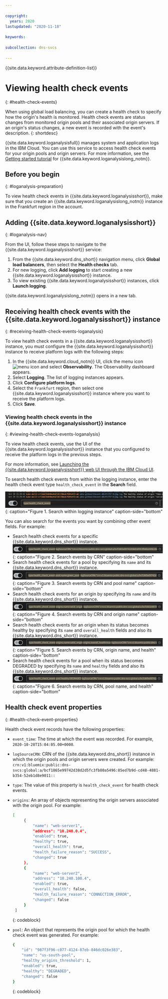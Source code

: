```yaml
---

copyright:
  years: 2020
lastupdated: "2020-11-18"

keywords:

subcollection: dns-svcs

---
```


{{site.data.keyword.attribute-definition-list}}

# Viewing health check events
{: #health-check-events}

When using global load balancing, you can create a health check to specify how the origin's health is monitored. Health check events are status changes from monitored origin pools and their associated origin servers. If an origin's status changes, a new event is recorded with the event's description.
{: shortdesc}

{{site.data.keyword.loganalysisfull}} manages system and application logs in the IBM Cloud. You can use this service to access health check events for your origin pools and origin servers. For more information, see the [Getting started tutorial](/docs/Log-Analysis-with-LogDNA?topic=Log-Analysis-with-LogDNA-getting-started) for {{site.data.keyword.loganalysislong_notm}}.

## Before you begin
{: #loganalysis-preparation}

To view health check events in {{site.data.keyword.loganalysisshort}}, make sure that you create an {{site.data.keyword.loganalysislong_notm}} instance in the Frankfurt region in the account.

## Adding {{site.data.keyword.loganalysisshort}}
{: #loganalysis-nav}

From the UI, follow these steps to navigate to the {{site.data.keyword.loganalysisshort}} service:

1. From the {{site.data.keyword.dns_short}} navigation menu, click **Global load balancers**, then select the **Health checks** tab. 
1. For new logging, click **Add logging** to start creating a new {{site.data.keyword.loganalysisshort}} instance. 
1. To view existing {{site.data.keyword.loganalysisshort}} instances, click **Launch logging**.

{{site.data.keyword.loganalysislong_notm}} opens in a new tab.

## Receiving health check events with the {{site.data.keyword.loganalysisshort}} instance
{: #receiving-health-check-events-loganalysis}

To view health check events in a {{site.data.keyword.loganalysisshort}} instance, you must configure the {{site.data.keyword.loganalysisshort}} instance to receive platform logs with the following steps:

1. In the {{site.data.keyword.cloud_notm}} UI, click the menu icon ![menu icon](../icons/icon_hamburger.svg) and select **Observability**. The Observability dashboard appears.
1. Select **Logging**. The list of logging instances appears.
1. Click **Configure platform logs**.
1. Select the `Frankfurt` region, then select one {{site.data.keyword.loganalysisshort}} instance where you want to receive the platform logs.
1. Click **Save**.

### Viewing health check events in the {{site.data.keyword.loganalysisshort}} instance
{: #viewing-health-check-events-loganalysis}

To view health check events, use the UI of the {{site.data.keyword.loganalysisshort}} instance that you configured to receive the platform logs in the previous steps.

For more information, see [Launching the {{site.data.keyword.loganalysisshort}} web UI through the IBM Cloud UI](/docs/Log-Analysis-with-LogDNA?topic=Log-Analysis-with-LogDNA-launch#launch_cloud_ui).

To search health check events from within the logging instance, enter the health check event type `health_check_event` in the **Search** field.

![{{site.data.keyword.loganalysisshort}} source search](images/health-check-type-filter.png "Search within logging instance"){: caption="Figure 1. Search within logging instance" caption-side="bottom"

You can also search for the events you want by combining other event fields. For example:

- Search health check events for a specific {{site.data.keyword.dns_short}} instance.
    ![search events by CRN](images/health-check-type-filter-crn.png "Search events by CRN"){: caption="Figure 2. Search events by CRN" caption-side="bottom"
- Search health check events for a pool by specifying its `name` and its {{site.data.keyword.dns_short}} instance.
    ![search events by CRN and pool name](images/health-check-type-filter-crn-pool.png "Search events by CRN and pool name"){: caption="Figure 3. Search events by CRN and pool name" caption-side="bottom"
- Search health check events for an origin by specifying its `name` and its {{site.data.keyword.dns_short}} instance.
    ![search events by CRN and origin name](images/health-check-type-filter-crn-origin.png "Search events by CRN and origin name"){: caption="Figure 4. Search events by CRN and origin name" caption-side="bottom"
- Search health check events for an origin when its status becomes healthy by specifying its `name` and `overall_health` fields and also its {{site.data.keyword.dns_short}} instance.
    ![search events by CRN, origin name and health](images/health-check-type-filter-crn-origin-health.png "Search events by CRN, origin name, and health"){: caption="Figure 5. Search events by CRN, origin name, and health" caption-side="bottom"
- Search health check events for a pool when its status becomes DEGRADED by specifying its `name` and `healthy` fields and also its {{site.data.keyword.dns_short}} instance.
    ![search events by CRN, pool name and health](images/health-check-type-filter-crn-pool-health.png "Search events by CRN, pool name, and health"){: caption="Figure 6. Search events by CRN, pool name, and health" caption-side="bottom"

## Health check event properties
{: #health-check-event-properties}

Health check event records have the following properties:

- `event_time`: The time at which the event was recorded. For example, `2020-10-28T15:04:05.00+0000`.
- `logSourceCRN`: CRN of the {{site.data.keyword.dns_short}} instance in which the origin pools and origin servers were created.
    For example: `crn:v1:bluemix:public:dns-svcs:global:a/bcf1865e99742d38d2d5fc3fb80a5496:85ed7b9d-cd48-4881-b354-52eb1d8e9011::`
- `type`: The value of this property is `health_check_event` for health check events.
- `origins`: An array of objects representing the origin servers associated with the origin pool. For example: 

    ```sh
    [
         {
             "name": "web-server1",
             "address": "10.240.0.4",
             "enabled": true,
             "healthy": true,
             "overall_health": true,
             "health_failure_reason": "SUCCESS",
             "changed": true
         },
         {
             "name": "web-server2",
             "address": "10.240.100.4",
             "enabled": true,
             "overall_health": false,
             "health_failure_reason": "CONNECTION_ERROR",
             "changed": false
         }
     ]
    ```
    {: codeblock}

- `pool`: An object that represents the origin pool for which the health check event was generated. For example:

    ```sh
    {
        "id": "987f3f96-c077-4124-87eb-846dc026e383",
        "name": "us-south-pool",
        "healthy_origins_threshold": 1,
        "enabled": true,
        "healthy": "DEGRADED",
        "changed": false
    }
    ```
    {: codeblock}

